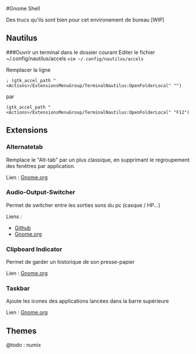 #Gnome Shell

Des trucs qu'ils sont bien pour cet environement de bureau [WIP]

## Nautilus
###Ouvrir un terminal dans le dossier courant 
Editer le fichier ~/.config/nautilus/accels
`vim ~/.config/nautilus/accels`

Remplacer la ligne 

`; (gtk_accel_path "<Actions>/ExtensionsMenuGroup/TerminalNautilus:OpenFolderLocal" "")`

par

`(gtk_accel_path "<Actions>/ExtensionsMenuGroup/TerminalNautilus:OpenFolderLocal" "F12")`

## Extensions

### Alternatetab

Remplace le "Alt-tab" par un plus classique, en supprimant le regroupement des fenêtres par application.

Lien : [Gnome.org](https://extensions.gnome.org/extension/15/alternatetab/)

### Audio-Output-Switcher
Permet de switcher entre les sorties sons du pc (casque / HP...)

Liens : 
  - [Github](https://github.com/kgaut/gnome-shell-audio-output-switcher)
  - [Gnome.org](https://extensions.gnome.org/extension/1028/gnome-shell-audio-output-switcher/)

### Clipboard Indicator
Permet de garder un historique de son presse-papier

Lien : [Gnome.org](https://extensions.gnome.org/extension/1028/gnome-shell-audio-output-switcher/)

### Taskbar

Ajoute les icones des applications lancées dans la barre supérieure

Lien : [Gnome.org](https://extensions.gnome.org/extension/584/taskbar/)

## Themes

@todo : numix
